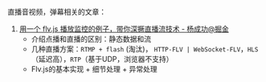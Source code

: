直播音视频，弹幕相关的文章：

1. [用一个 flv.js 播放监控的例子，带你深撅直播流技术 - 杨成功@掘金](https://juejin.cn/post/7044707642693910541)
   - 介绍点播和直播的区别：静态数据和流
   - 几种直播方案：`RTMP + flash` (淘汰)， `HTTP-FLV | WebSocket-FLV`，`HLS`（延迟高），`RTP`（基于UDP，浏览器不支持）
   - Flv.js的基本实现 + 细节处理 + 异常处理
